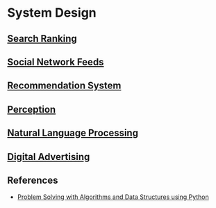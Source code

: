 # System Design

## [Search Ranking](search)

## [Social Network Feeds](feeds)

## [Recommendation System](recommendation)

## [Perception](perception)

## [Natural Language Processing](nlp)

## [Digital Advertising](ads)

## References

- [Problem Solving with Algorithms and Data Structures using Python](https://runestone.academy/ns/books/published/pythonds/index.html)
